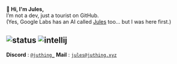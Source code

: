 **👋 Hi, I'm Jules,**  
I’m not a dev, just a tourist on GitHub.  
(Yes, Google Labs has an AI called [Jules](https://jules.google) too… but I was here first.)

![status](https://api.statusbadges.me/badge/status/1164597199594852395?simple=true) ![intellij](https://api.statusbadges.me/badge/intellij/1164597199594852395) 
---
**Discord** : [``@juthing_``](https://discord.com/users/1164597199594852395) **Mail** : [``jules@juthing.xyz``](mailto:jules@juthing.xyz)
